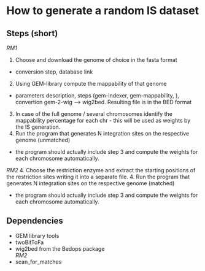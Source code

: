 
# How to generate a random IS dataset

## Steps (short)  
*RM1*
1. Choose and download the genome of choice in the fasta format
- conversion step, database link
2. Using GEM-library compute the mappability of that genome
- parameters description, steps (gem-indexer, gem-mappability, ), convertion gem-2-wig --> wig2bed. Resulting file is in the BED format
3. In case of the full genome / several chromosomes identify the mappability percentage for each chr - this will be used as weights by the IS generation. 
4. Run the program that generates N integration sites on the respective genome (unmatched)
- the program should actually include step 3 and compute the weights for each chromosome automatically.

  
*RM2*
4. Choose the restriction enzyme and extract the starting positions of the restriction sites writing it into a separate file.
4. Run the program that generates N integration sites on the respective genome (matched)  
- the program should actually include step 3 and compute the weights for each chromosome automatically.


## Dependencies
- GEM library tools
- twoBitToFa
- wig2bed from the Bedops package  
*RM2*
- scan_for_matches



```python

```
